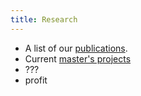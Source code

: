 ```yaml
---
title: Research
---
```

- A list of our [publications](/research/publications.html).
- Current [master's projects](/research/masters-projects.html)
- ???
- profit
